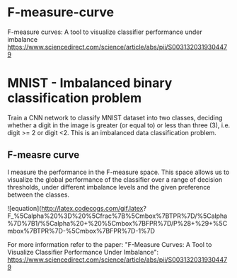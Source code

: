 # F-measure-curve
F-measure curves: A tool to visualize classifier performance under imbalance https://www.sciencedirect.com/science/article/abs/pii/S0031320319304479



# MNIST - Imbalanced binary classification problem
Train a CNN network to classify MNIST dataset into two classes, deciding
whether a digit in the image is greater (or equal to) or less than three (3), i.e. digit >= 2 or digit <2.
This is an imbalanced data classification problem.

## F-measre curve
I measure the performance in the F-measure space. This space allows us to visualize the global performance of the classifier over a range of decision thresholds, under different imbalance levels and the given preference between the classes.

![equation](http://latex.codecogs.com/gif.latex? F_%5Calpha%20%3D%20%5Cfrac%7B%5Cmbox%7BTPR%7D/%5Calpha%7D%7B1/%5Calpha%20&plus;%20%5Cmbox%7BFPR%7D/P%28&plus;%29&plus;%5Cmbox%7BTPR%7D-%5Cmbox%7BFPR%7D-1%7D

For more information refer to the paper: "F-Measure Curves: A Tool to Visualize Classifier Performance Under Imbalance": https://www.sciencedirect.com/science/article/abs/pii/S0031320319304479

